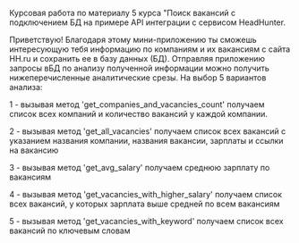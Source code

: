 Курсовая работа по материалу 5 курса "Поиск вакансий с 
подключением БД на примере API интеграции с сервисом HeadHunter.


Приветствую! Благодаря этому мини-приложению ты сможешь интересующую тебя информацию по компаниям и их вакансиям 
с сайта HH.ru и сохранить ее в базу данных (БД). Отправляя приложению запросы вБД по анализу полученной информации 
можно получить нижеперечисленные аналитические срезы. На выбор 5 вариантов анализа:

1 - вызывая метод 'get_companies_and_vacancies_count' получаем список всех компаний и количество вакансий у каждой компании.

2 - вызывая метод 'get_all_vacancies' получаем список всех вакансий с указанием названия компании, названия вакансии, зарплаты и ссылки на вакансию

3 - вызывая метод 'get_avg_salary' получаем среднюю зарплату по вакансиям

4 - вызывая метод 'get_vacancies_with_higher_salary' получаем список всех вакансий, у которых зарплата выше средней по всем вакансиям

5 - вызывая метод 'get_vacancies_with_keyword' получаем список всех вакансий по ключевым словам